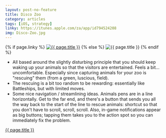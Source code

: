 ```yaml
---
layout: post-no-feature
title: Disco Zoo
category: articles
tags: [iOS, strategy]
linky: https://itunes.apple.com/za/app/id794524208
img: Disco-Zoo.jpg
---
```


{% if page.linky %}
<a href="{{page.linky}}">![{{ page.title }}](/images/{{page.img}})</a>
{% else %}
![{{ page.title }}](/images/{{page.img}})
{% endif %}

* All based around the slightly disturbing principle that you should keep waking up your animals so that the visitors are entertained. Feels a bit... uncomfortable. Especially since capturing animals for your zoo is "rescuing" them (from a green, luscious, field).
* The rescuing is a bit too random to be rewarding: essentially like Battleships, but with limited moves.
* Some nice navigation / streamlining ideas. Animals pens are in a line horizontally. Get to the far end, and there's a button that sends you all the way back to the start of the line to rescue animals: shortcut so that you don't have to scroll, scroll, scroll. Also, in-game
notifications appear as big buttons; tapping them takes you to the action spot so you can immediately fix the problem.

[{{ page.title }}]({{page.linky}})